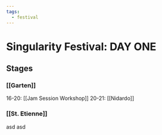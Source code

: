 ```yaml
---
tags:
  - festival
---
```


# Singularity Festival: DAY ONE

## Stages

### [[Garten]]
16-20: [[Jam Session Workshop]]
20-21: [[Nidardo]]

### [[St. Etienne]]
asd
asd
